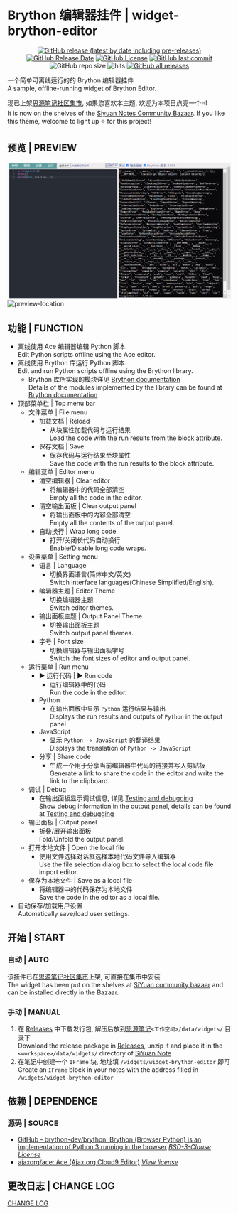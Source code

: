 # Brython 编辑器挂件 | widget-brython-editor

<center>

[![GitHub release (latest by date including pre-releases)](https://img.shields.io/github/v/release/Zuoqiu-Yingyi/widget-brython-editor?include_prereleases&style=flat-square)](https://github.com/Zuoqiu-Yingyi/widget-brython-editor/releases/latest)
[![GitHub Release Date](https://img.shields.io/github/release-date/Zuoqiu-Yingyi/widget-brython-editor?style=flat-square)](https://github.com/Zuoqiu-Yingyi/widget-brython-editor/releases/latest)
[![GitHub License](https://img.shields.io/github/license/Zuoqiu-Yingyi/widget-brython-editor?style=flat-square)](https://github.com/Zuoqiu-Yingyi/widget-brython-editor/blob/main/LICENSE)
[![GitHub last commit](https://img.shields.io/github/last-commit/Zuoqiu-Yingyi/widget-brython-editor?style=flat-square)](https://github.com/Zuoqiu-Yingyi/widget-brython-editor/commits/main)
![GitHub repo size](https://img.shields.io/github/repo-size/Zuoqiu-Yingyi/widget-brython-editor?style=flat-square)
![hits](https://hits.b3log.org/Zuoqiu-Yingyi/widget-brython-editor.svg)
[![GitHub all releases](https://img.shields.io/github/downloads/Zuoqiu-Yingyi/widget-brython-editor/total?style=flat-square)](https://github.com/Zuoqiu-Yingyi/widget-brython-editor/releases)

</center>

一个简单可离线运行的的 Brython 编辑器挂件  
A sample, offline-running widget of Brython Editor.

现已上架[思源笔记社区集市](https://github.com/siyuan-note/bazaar), 如果您喜欢本主题, 欢迎为本项目点亮一个⭐!  
It is now on the shelves of the [Siyuan Notes Community Bazaar](https://github.com/siyuan-note/bazaar). If you like this theme, welcome to light up ⭐ for this project!

## 预览 | PREVIEW

![preview-relative](./preview.png)
![preview-location](/widgets/brython-editor/preview.png)

## 功能 | FUNCTION

- 离线使用 Ace 编辑器编辑 Python 脚本  
  Edit Python scripts offline using the Ace editor.
- 离线使用 Brython 库运行 Python 脚本  
  Edit and run Python scripts offline using the Brython library.
  - Brython 库所实现的模块详见 [Brython documentation](https://brython.info/static_doc/en/intro.html)  
    Details of the modules implemented by the library can be found at [Brython documentation](https://brython.info/static_doc/en/intro.html)
- 顶部菜单栏 | Top menu bar
  - 文件菜单 | File menu
    - 加载文档 | Reload
      - 从块属性加载代码与运行结果  
        Load the code with the run results from the block attribute.
    - 保存文档 | Save
      - 保存代码与运行结果至块属性  
        Save the code with the run results to the block attribute.
  - 编辑菜单 | Editor menu
    - 清空编辑器 | Clear editor
      - 将编辑器中的代码全部清空  
        Empty all the code in the editor.
    - 清空输出面板 | Clear output panel
      - 将输出面板中的内容全部清空  
        Empty all the contents of the output panel.
    - 自动换行 | Wrap long code
      - 打开/关闭长代码自动换行  
        Enable/Disable long code wraps.
  - 设置菜单 | Setting menu
    - 语言 | Language
      - 切换界面语言(简体中文/英文)  
        Switch interface languages(Chinese Simplified/English).
    - 编辑器主题 | Editor Theme
      - 切换编辑器主题  
        Switch editor themes.
    - 输出面板主题 | Output Panel Theme
      - 切换输出面板主题  
        Switch output panel themes.
    - 字号 | Font size
      - 切换编辑器与输出面板字号  
        Switch the font sizes of editor and output panel.
  - 运行菜单 | Run menu
    - ▶ 运行代码 | ▶ Run code
      - 运行编辑器中的代码  
        Run the code in the editor.
    - Python
      - 在输出面板中显示 `Python` 运行结果与输出  
        Displays the run results and outputs of `Python` in the output panel
    - JavaScript
      - 显示 `Python -> JavaScript` 的翻译结果  
        Displays the translation of `Python -> JavaScript`
    - 分享 | Share code
      - 生成一个用于分享当前编辑器中代码的链接并写入剪贴板  
        Generate a link to share the code in the editor and write the link to the clipboard.
  - 调试 | Debug
    - 在输出面板显示调试信息, 详见 [Testing and debugging](https://brython.info/static_doc/en/test.html)  
      Show debug information in the output panel, details can be found at [Testing and debugging](https://brython.info/static_doc/en/test.html)
  - 输出面板 | Output panel
    - 折叠/展开输出面板  
      Fold/Unfold the output panel.
  - 打开本地文件 | Open the local file
    - 使用文件选择对话框选择本地代码文件导入编辑器  
      Use the file selection dialog box to select the local code file import editor.
  - 保存为本地文件 | Save as a local file
    - 将编辑器中的代码保存为本地文件  
      Save the code in the editor as a local file.
- 自动保存/加载用户设置  
  Automatically save/load user settings.

## 开始 | START

### 自动 | AUTO

该挂件已在[思源笔记社区集市](https://github.com/siyuan-note/bazaar)上架, 可直接在集市中安装  
The widget has been put on the shelves at [SiYuan community bazaar](https://github.com/siyuan-note/bazaar) and can be installed directly in the Bazaar.

### 手动 | MANUAL

1. 在 [Releases](https://github.com/Zuoqiu-Yingyi/widget-brython-editor/releases) 中下载发行包, 解压后放到[思源笔记](https://github.com/siyuan-note/siyuan)`<工作空间>/data/widgets/` 目录下  
   Download the release package in [Releases](https://github.com/Zuoqiu-Yingyi/widget-brython-editor/releases), unzip it and place it in the `<workspace>/data/widgets/` directory of [SiYuan Note](https://github.com/siyuan-note/siyuan)
2. 在笔记中创建一个 `IFrame` 块, 地址填 `/widgets/widget-brython-editor` 即可  
   Create an `IFrame` block in your notes with the address filled in `/widgets/widget-brython-editor`

## 依赖 | DEPENDENCE

### 源码 | SOURCE

- [GitHub - brython-dev/brython: Brython (Browser Python) is an implementation of Python 3 running in the browser](https://github.com/brython-dev/brython) *[BSD\-3\-Clause License](https://github.com/brython-dev/brython/blob/master/LICENCE.txt)*
- [ajaxorg/ace: Ace (Ajax.org Cloud9 Editor)](https://github.com/ajaxorg/ace) *[View license](https://github.com/ajaxorg/ace/blob/master/LICENSE)*

## 更改日志 | CHANGE LOG

[CHANGE LOG](./CHANGELOG.md)
